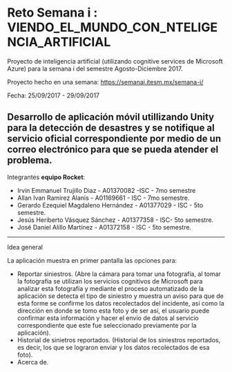 # Reto Semana i :           VIENDO_EL_MUNDO_CON_NTELIGENCIA_ARTIFICIAL

Proyecto de inteligencia artificial (utilizando cognitive services de Microsoft Azure) para la semana i del semestre Agosto-Diciembre 2017. 

Proyecto hecho en una semana: https://semanai.itesm.mx/semana-i/

Fecha: 25/09/2017 - 29/09/2017

Desarrollo de aplicación móvil utillizando **Unity** para la detección de desastres y se notifique al servicio oficial correspondiente por
medio de un correo electrónico para que se pueda atender el problema.
--------------------------------------------------------------------------
Integrantes **equipo Rocket**:
* Irvin Emmanuel Trujillo Diaz - A01370082 -ISC - 7mo semestre
* Allan Ivan Ramirez Alanis - A01169661 - ISC - 7mo semestre.
* Gerardo Ezequiel Magdaleno Hernández - A01377029  - ISC - 5to semestre.
* Jesús Heriberto Vásquez Sánchez - A01377358 - ISC- 5to semestre.
* José Daniel Alillo Martínez - A01372158 - ISC - 5to semestre.
--------------------------------------------------------------------------


Idea general

La aplicación  muestra en primer pantalla las opciones para:
  * Reportar siniestros. (Abre la cámara para tomar una fotografía, al tomar la fotografia se utilizan los servicios cognitivos de Microsoft para analizar esta fotografía y mediante el proceso automatizado de la aplicación se detecta el tipo de siniestro y muestra un aviso para que de esta forme se confirme los datos recolectados del incidente, así como la dirección en donde se tomo esta foto y de ser así, el usuario puede confirmar esta información y hacer el envio de datos al servicio correspondiente que este fue seleccionado previamente por la aplicación).
  * Historial de sinietros reportados. (Historial de los siniestros reportados, es decir, los que se lograron enviar y los datos recolectados de esa foto).
  * Acerca de.

